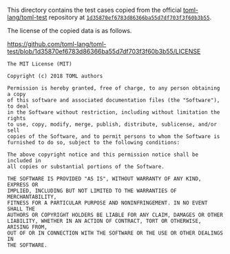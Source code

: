 This directory contains the test cases copied from the official
[toml-lang/toml-test](https://github.com/toml-lang/toml-test) repository at
[`1d35870ef6783d86366ba55d7df703f3f60b3b55`](https://github.com/toml-lang/toml-test/tree/1d35870ef6783d86366ba55d7df703f3f60b3b55).

The license of the copied data is as follows.

https://github.com/toml-lang/toml-test/blob/1d35870ef6783d86366ba55d7df703f3f60b3b55/LICENSE

```
The MIT License (MIT)

Copyright (c) 2018 TOML authors

Permission is hereby granted, free of charge, to any person obtaining a copy
of this software and associated documentation files (the "Software"), to deal
in the Software without restriction, including without limitation the rights
to use, copy, modify, merge, publish, distribute, sublicense, and/or sell
copies of the Software, and to permit persons to whom the Software is
furnished to do so, subject to the following conditions:

The above copyright notice and this permission notice shall be included in
all copies or substantial portions of the Software.

THE SOFTWARE IS PROVIDED "AS IS", WITHOUT WARRANTY OF ANY KIND, EXPRESS OR
IMPLIED, INCLUDING BUT NOT LIMITED TO THE WARRANTIES OF MERCHANTABILITY,
FITNESS FOR A PARTICULAR PURPOSE AND NONINFRINGEMENT. IN NO EVENT SHALL THE
AUTHORS OR COPYRIGHT HOLDERS BE LIABLE FOR ANY CLAIM, DAMAGES OR OTHER
LIABILITY, WHETHER IN AN ACTION OF CONTRACT, TORT OR OTHERWISE, ARISING FROM,
OUT OF OR IN CONNECTION WITH THE SOFTWARE OR THE USE OR OTHER DEALINGS IN
THE SOFTWARE.
```
